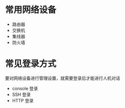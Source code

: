 # 常用网络设备
- 路由器
- 交换机
- 集线器
- 防火墙
  
# 常见登录方式
要对网络设备进行管理设置，就需要登录后才能进行人机对话

- console 登录
- SSH 登录
- HTTP 登录


